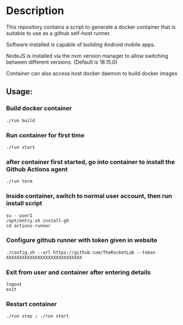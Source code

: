 # Description

This repository contains a script to generate a docker container that is suitable to use as a github self-host runner.

Software installed is capable of building Android mobile apps.

NodeJS is installed via the nvm version manager to allow switching between different versions. (Default is 18.15.0)

Container can also access host docker daemon to build docker images


## Usage:

### Build docker container
```
./run build
```

### Run container for first time
```
./run start
```

### after container first started, go into container to install the Github Actions agent
```
./run term
```

### Inside container, switch to normal user account, then run install script
```
su - user1
/opt/entry.sh install-gh
cd actions-runner
```

### Configure github runner with token given in website
```
./config.sh --url https://github.com/TheRocketLab --token XXXXXXXXXXXXXXXXXXXXXXXXXXXXX
```

### Exit from user and container after entering details
```
logout
exit
```

### Restart container
```
./run stop ; ./run start
```


